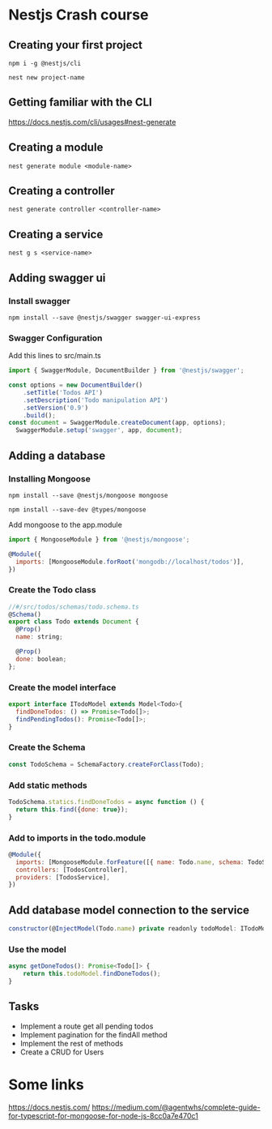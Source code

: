 # Nestjs Crash course

## Creating your first project
`npm i -g @nestjs/cli`

`nest new project-name`

## Getting familiar with the CLI
https://docs.nestjs.com/cli/usages#nest-generate

## Creating a module
`nest generate module <module-name>`

## Creating a controller
`nest generate controller <controller-name>`

## Creating a service
`nest g s <service-name>`

## Adding swagger ui
### Install swagger
`npm install --save @nestjs/swagger swagger-ui-express`

### Swagger Configuration
Add this lines to src/main.ts
```javascript
import { SwaggerModule, DocumentBuilder } from '@nestjs/swagger';

const options = new DocumentBuilder()
    .setTitle('Todos API')
    .setDescription('Todo manipulation API')
    .setVersion('0.9')
    .build();
const document = SwaggerModule.createDocument(app, options);
  SwaggerModule.setup('swagger', app, document);
```

## Adding a database
### Installing Mongoose
`npm install --save @nestjs/mongoose mongoose`

`npm install --save-dev @types/mongoose`

Add mongoose to the app.module
```javascript
import { MongooseModule } from '@nestjs/mongoose';

@Module({
  imports: [MongooseModule.forRoot('mongodb://localhost/todos')],
})
```
### Create the Todo class
```javascript
//#/src/todos/schemas/todo.schema.ts
@Schema()
export class Todo extends Document {
  @Prop()
  name: string;

  @Prop()
  done: boolean;
};
```
### Create the model interface
```javascript
export interface ITodoModel extends Model<Todo>{
  findDoneTodos: () => Promise<Todo[]>;
  findPendingTodos(): Promise<Todo[]>;
}
```

### Create the Schema
```javascript
const TodoSchema = SchemaFactory.createForClass(Todo);
```

### Add static methods
```javascript
TodoSchema.statics.findDoneTodos = async function () {
  return this.find({done: true});
}
```

### Add to imports in the todo.module
```javascript
@Module({
  imports: [MongooseModule.forFeature([{ name: Todo.name, schema: TodoSchema, collection: 'todo' }])],
  controllers: [TodosController],
  providers: [TodosService],
})
```

## Add database model connection to the service
```javascript
constructor(@InjectModel(Todo.name) private readonly todoModel: ITodoModel) { }
```

### Use the model
```javascript
async getDoneTodos(): Promise<Todo[]> {
    return this.todoModel.findDoneTodos();
}
```

## Tasks
- Implement a route get all pending todos
- Implement pagination for the findAll method
- Implement the rest of methods
- Create a CRUD for Users

# Some links
https://docs.nestjs.com/
https://medium.com/@agentwhs/complete-guide-for-typescript-for-mongoose-for-node-js-8cc0a7e470c1